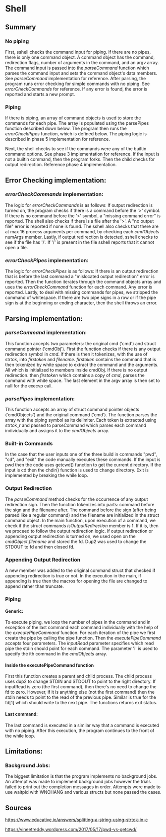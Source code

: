 # Shell
## Summary

### No piping
First, sshell checks the command input for piping. If there are no pipes, there
is only one command object. A command object has the command, redirection
flags, number of arguments in the command, and an argv array. The command
input is passed into the *parseCommand* function which parses the command
input and sets the command object's data members. See *parseCommand*
implementation for reference. After parsing, the program runs error
checking for simple commands with no piping. See *errorCheckCommands* for
reference. If any error is found, the error is reported and starts a new prompt.

### Piping
If there is piping, an array of command objects is used to store the
commands for each pipe. The array is populated using the parsePipes function
described down below. The program then runs the *errorCheckPipes* function,
which is defined below. The piping logic is described in phase 5
implementation for reference.

Next, the shell checks to see if the commands were any of the builtin command
options. See phase 3 implementation for reference. If the input is not a
builtin command, then the program forks. Then the child checks for output
redirection. Reference phase 4 implementation.

## Error Checking implementation:
### *errorCheckCommands* implementation:
The logic for *errorCheckCommands* is as follows: If output redirection is
turned on, the program checks if there is a command
before the '>' symbol. If there is no command before the '>' symbol, a
"missing command error" is reported. The shell also checks if there is a 
file after the '>'. A "no output file" error is reported if none is found. The
sshell also checks that there are at max 16 process arguments per command,
by checking each *cmdObjects* numArgs member. Lastly, if output redirection
is detected, sshell checks to see if the file has '/'. If '/' is present in
the file sshell reports that it cannot open a file.

### *errorCheckPipes* implementation:
The logic for *errorCheckPipes* is as follows: If there is an output
redirection that is before the last command a "mislocated output
redirection" error is reported. Then the function iterates through the
command objects array and uses the *errorCheckCommand* function for each
command. Any error is reported. Lastly, to deal with missing commands for
pipes, we stripped the command of whitespace. If there are two pipe signs in
a row or if the pipe sign is at the beginning or ending character, then the
shell throws an error.

## Parsing implementation:
### *parseCommand* implementation:
This function accepts two parameters: the original cmd ('cmd') and struct 
command pointer ('cmdObj'). First the function checks if there is any output 
redirection symbol in *cmd*. If there is then it tokenizes, with the use of strtok, 
into *firstoken* and *filename*. *firstoken* contains the command that is then
tokenized by white space to extract the command and the arguments. All which
is initialized to members inside cmdObj. If there is no output redirection. then
*firstoken* which contains a copy of *cmd*, parses the command with white space.
The last element in the argv array is then set to null for the execvp call.

### *parsePipes* implementation:
This function accepts an array of struct command pointer objects ('cmdObjects')
and the original command ('cmd'). The function parses the array with the
piping symbol as its delimiter. Each token is extracted using strtok_r and
passed to parseCommand which parses each command individually and assigns it
to the *cmdObjects* array.

### Built-in Commands
In the case that the user inputs one of the three build in commands "pwd", "cd",
and "exit" the code manually executes these commands. If the input is pwd
then the code uses getcwd() function to get the current directory. If the input
is cd then the chdir() function is used to  change directory. Exit is implemented
by breaking the while loop.

### Output Redirection
The *parseCommand* method checks for the occurrence of any output redirection
sign. Then the function tokenizes into parts: command before the sign and
the filename after. The command before the sign (after being parsed like a
regular command) and the filename are initialized in the struct command
object. In the main function, upon execution of a command, we check if the
struct commands *isOutputRedirection* member is 1. If it is, then we proceed to
follow the output redirection logic. If output redirection or appending output 
redirection is turned on, we used open on the *cmdObject.filename* and stored 
the fd. Dup2 was used to change the STDOUT to fd and then closed fd. 

### Appending Output Redirection
A new member was added to the original command struct that checked if
appending redirection is true or not. In the execution in the main, if 
appending is true then the macros for opening the file are changed to append 
rather than truncate.

### Piping
#### Generic:
To execute piping, we loop the number of pipes in the command and
in exception of the last command each command individually with the
help of the *executePipeCommand* function. For each iteration of the pipe we
first create the pipe by calling the pipe function. Then the
*executePipeCommand* accepts four parameters. The *inputRead* parameter
specifies which read pipe the stdin should point for each command. The parameter
'i' is used to specify the ith command in the *cmdObjects* array.

#### Inside the executePipeCommand function
First this function creates a parent and child process. The child process
uses dup2 to change STDIN and STDOUT to point to the right directory. If
inputRead is zero (the first command), then there's no need to change the fd to 
zero. However, if it is anything else (not the first command) then the stdin 
needs to point to the read of the previous pipe. Similar is true for the fd[1] 
which should write to the next pipe. The functions returns exit status.

#### Last command:
The last command is executed in a similar way that a command is executed
with no piping. After this execution, the program continues to the front of
the while loop.

## Limitations:
### Background Jobs:
The biggest limitation is that the program implements no background jobs. An
attempt was made to implement background jobs however the trials failed to
print out the completion messages in order. Attempts were made to use
waitpid with WNOHANG and various structs but none passed the cases.

## Sources

https://www.educative.io/answers/splitting-a-string-using-strtok-in-c

https://vineetreddy.wordpress.com/2017/05/17/pwd-vs-getcwd/
